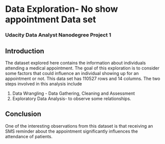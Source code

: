 # Data Exploration- No show appointment Data set
### Udacity Data Analyst Nanodegree Project 1

## Introduction
The dataset explored here contains the information about individuals attending a medical appointment. The goal of this exploration is to consider some factors that could influence an individual showing up for an appointment or not. 
This data set has 110527 rows and 14 columns.
The two steps involved in this analysis include
1. Data Wrangling - Data Gathering, Cleaning and Assessment
2. Exploratory Data Analysis- to observe some relationships.

## Conclusion
One of the interesting observations from this dataset is that receiving an SMS reminder about the appointment significantly influences the attendance of patients.
